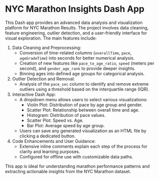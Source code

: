 # NYC Marathon Insights Dash App
This Dash app provides an advanced data analysis and visualization platform for NYC Marathon Results. The project involves data cleaning, feature engineering, outlier detection, and a user-friendly interface for visual exploration. The main features include:
1. Data Cleaning and Preprocessing:
    - Conversion of time-related columns (`overallTime`, `pace`, `ageGradeTime`) into seconds for better numerical analysis.
    - Creation of new features like `pace_to_age_ratio`, `speed` (meters per second), and `gender_age_rank` to provide deeper insights.
    - Binning ages into defined age groups for categorical analysis.
2. Outlier Detection and Removal:
    - Analysis of the `pace_sec` column to identify and remove extreme outliers using a threshold based on the interquartile range (IQR).
3. Interactive Dash App:
    - A dropdown menu allows users to select various visualizations:
        - Violin Plot: Distribution of pace by age group and gender.
        - Scatter Plot: Relationship between overall time and age.
        - Histogram: Distribution of pace values.
        - Scatter Plot: Speed vs. Age.
        - Bar Plot: Average speed by age group.
    - Users can save any generated visualization as an HTML file by clicking a dedicated button.
4. Code Enhancements and User Guidance:
    - Extensive inline comments explain each step of the process for clarity and learning purposes.
    - Configured for offline use with customizable data paths.

This app is ideal for understanding marathon performance patterns and extracting actionable insights from the NYC Marathon dataset.
